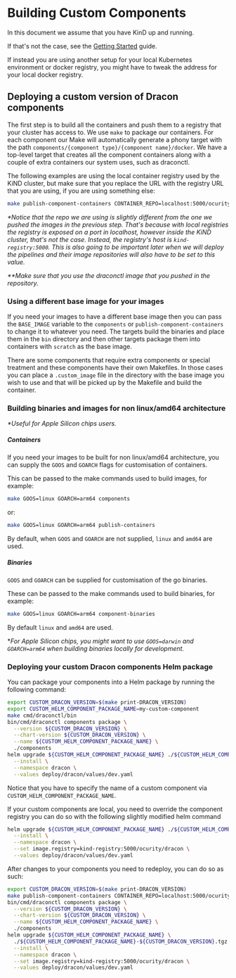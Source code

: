 # Building Custom Components

In this document we assume that you have KinD up and running.

If that's not the case, see the
[Getting Started](./getting-started.md) guide.

If instead you are using another setup for your local Kubernetes
environment or docker registry, you might have to tweak
the address for your local docker registry.

## Deploying a custom version of Dracon components

The first step is to build all the containers and push them to a registry
that your cluster has access to. We use `make` to package our containers. For
each component our Make will automatically generate a phony target with the
path `components/{component type}/{component name}/docker`. We have a top-level
target that creates all the component containers along with a couple of extra
containers our system uses, such as draconctl.

The following examples are using the local container registry used by the KiND
cluster, but make sure that you replace the URL with the registry URL that you
are using, if you are using something else:

```bash
make publish-component-containers CONTAINER_REPO=localhost:5000/ocurity/dracon
```

*\*Notice that the repo we are using is slightly different from the
one we pushed the images in the previous step. That's because with local
registries the registry is exposed on a port in localhost, however inside the
KiND cluster, that's not the case. Instead, the registry's host is
`kind-registry:5000`. This is also going to be important later when we will
deploy the pipelines and their image repositories will also have to be set to
this value.*

*\*\*Make sure that you use the draconctl image that you pushed in the
repository.*

### Using a different base image for your images

If you need your images to have a different base image then you can pass the
`BASE_IMAGE` variable to the `components` or `publish-component-containers` to
change it to whatever you need. The targets build the binaries and place them in
the `bin` directory and then other targets package them into containers with
`scratch` as the base image.

There are some components that require extra components or special treatment and
these components have their own Makefiles. In those cases you can place a
`.custom_image` file in the directory with the base image you wish to use and
that will be picked up by the Makefile and build the container.

### Building binaries and images for non linux/amd64 architecture

*\*Useful for Apple Silicon chips users.*

##### Containers

If you need your images to be built for non linux/amd64 architecture,
you can supply the `GOOS` and `GOARCH` flags for customisation of containers.

This can be passed to the make commands used to build images, for example:

```bash
make GOOS=linux GOARCH=arm64 components
```

or:

```bash
make GOOS=linux GOARCH=arm64 publish-containers
```

By default, when `GOOS` and `GOARCH` are not supplied,
`linux` and `amd64` are used.

##### Binaries

`GOOS` and `GOARCH` can be supplied for customisation of the go binaries.

These can be passed to the make commands used to build binaries, for example:

```bash
make GOOS=linux GOARCH=arm64 component-binaries
```

By default `linux` and `amd64` are used.

\**For Apple Silicon chips, you might want to use
`GOOS=darwin` and `GOARCH=arm64` when building binaries
locally for development.*

### Deploying your custom Dracon components Helm package

You can package your components into a Helm package by running the following
command:

```bash
export CUSTOM_DRACON_VERSION=$(make print-DRACON_VERSION)
export CUSTOM_HELM_COMPONENT_PACKAGE_NAME=my-custom-component
make cmd/draconctl/bin
bin/cmd/draconctl components package \
  --version ${CUSTOM_DRACON_VERSION} \
  --chart-version ${CUSTOM_DRACON_VERSION} \
  --name ${CUSTOM_HELM_COMPONENT_PACKAGE_NAME} \
  ./components
helm upgrade ${CUSTOM_HELM_COMPONENT_PACKAGE_NAME} ./${CUSTOM_HELM_COMPONENT_PACKAGE_NAME}-${CUSTOM_DRACON_VERSION}.tgz \
  --install \
  --namespace dracon \
  --values deploy/dracon/values/dev.yaml
```

Notice that you have to specify the name of a custom component via `CUSTOM_HELM_COMPONENT_PACKAGE_NAME`.

If your custom components are local, you need to override the component registry
you can do so with the following slightly modified helm command

```bash
helm upgrade ${CUSTOM_HELM_COMPONENT_PACKAGE_NAME} ./${CUSTOM_HELM_COMPONENT_PACKAGE_NAME}-${CUSTOM_DRACON_VERSION}.tgz \
  --install \
  --namespace dracon \
  --set image.registry=kind-registry:5000/ocurity/dracon \
  --values deploy/dracon/values/dev.yaml
```

After changes to your components you need to redeploy, you can do so as such:

```bash
export CUSTOM_DRACON_VERSION=$(make print-DRACON_VERSION)
make publish-component-containers CONTAINER_REPO=localhost:5000/ocurity/dracon
bin/cmd/draconctl components package \
  --version ${CUSTOM_DRACON_VERSION} \
  --chart-version ${CUSTOM_DRACON_VERSION} \
  --name ${CUSTOM_HELM_COMPONENT_PACKAGE_NAME} \
  ./components 
helm upgrade ${CUSTOM_HELM_COMPONENT_PACKAGE_NAME} \
  ./${CUSTOM_HELM_COMPONENT_PACKAGE_NAME}-${CUSTOM_DRACON_VERSION}.tgz \
  --install \
  --namespace dracon \
  --set image.registry=kind-registry:5000/ocurity/dracon \
  --values deploy/dracon/values/dev.yaml
```
